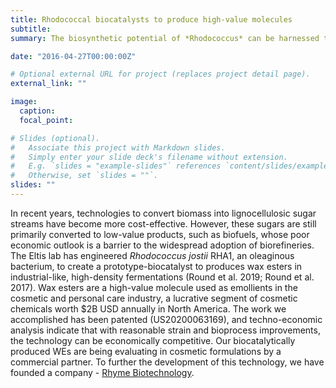 ```yaml
---
title: Rhodococcal biocatalysts to produce high-value molecules
subtitle:
summary: The biosynthetic potential of *Rhodococcus* can be harnessed to create sustainable chemicals and biomaterials that reduce our dependance on petroleum and palm oil.

date: "2016-04-27T00:00:00Z"

# Optional external URL for project (replaces project detail page).
external_link: ""

image:
  caption: 
  focal_point: 

# Slides (optional).
#   Associate this project with Markdown slides.
#   Simply enter your slide deck's filename without extension.
#   E.g. `slides = "example-slides"` references `content/slides/example-slides.md`.
#   Otherwise, set `slides = ""`.
slides: ""
---
```


In recent years, technologies to convert biomass into lignocellulosic sugar streams have become more cost-effective. However, these sugars are still primarily converted to low-value products, such as biofuels, whose poor economic outlook is a barrier to the widespread adoption of biorefineries. The Eltis lab has engineered *Rhodococcus jostii* RHA1, an oleaginous bacterium, to create a prototype-biocatalyst to produces wax esters in industrial-like, high-density fermentations (Round et al. 2019; Round et al. 2017). Wax esters are a high-value molecule used as emollients in the cosmetic and personal care industry, a lucrative segment of cosmetic chemicals worth $2B USD annually in North America. The work we accomplished has been patented (US20200063169), and techno-economic analysis indicate that with reasonable strain and bioprocess improvements, the technology can be economically competitive. Our biocatalytically produced WEs are being evaluating in cosmetic formulations by a commercial partner. To further the development of this technology, we have founded a company - [Rhyme Biotechnology](https://www.rhymebiotechnology.com).
